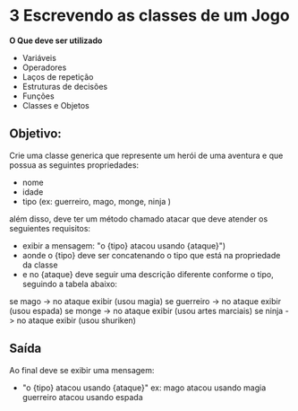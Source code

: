 # 3️ Escrevendo as classes de um Jogo

**O Que deve ser utilizado**

-   Variáveis
-   Operadores
-   Laços de repetição
-   Estruturas de decisões
-   Funções
-   Classes e Objetos

## Objetivo:

Crie uma classe generica que represente um herói de uma aventura e que possua as seguintes propriedades:

-   nome
-   idade
-   tipo (ex: guerreiro, mago, monge, ninja )

além disso, deve ter um método chamado atacar que deve atender os seguientes requisitos:

-   exibir a mensagem: "o {tipo} atacou usando {ataque}")
-   aonde o {tipo} deve ser concatenando o tipo que está na propriedade da classe
-   e no {ataque} deve seguir uma descrição diferente conforme o tipo, seguindo a tabela abaixo:

se mago -> no ataque exibir (usou magia)
se guerreiro -> no ataque exibir (usou espada)
se monge -> no ataque exibir (usou artes marciais)
se ninja -> no ataque exibir (usou shuriken)

## Saída

Ao final deve se exibir uma mensagem:

-   "o {tipo} atacou usando {ataque}"
    ex: mago atacou usando magia
    guerreiro atacou usando espada

